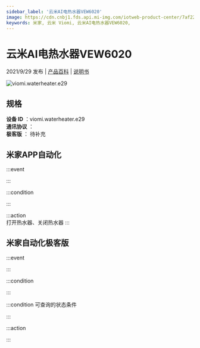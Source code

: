 ```yaml
---
sidebar_label: '云米AI电热水器VEW6020'
image: https://cdn.cnbj1.fds.api.mi-img.com/iotweb-product-center/7af225b7b72c6ededdfe4f0bdbbde6a9_1629882810712.png?GalaxyAccessKeyId=AKVGLQWBOVIRQ3XLEW&Expires=9223372036854775807&Signature=hAoKsqrgttIPZBbBleNsJYAxXVw=
keywords: 米家, 云米 Viomi, 云米AI电热水器VEW6020, 
---
```

# 云米AI电热水器VEW6020

2021/9/29 发布 | [产品百科](https://home.mi.com/webapp/content/baike/product/index.html?model=viomi.waterheater.e29/) | [说明书](https://home.mi.com/views/introduction.html?model=viomi.waterheater.e29&region=cn)

![viomi.waterheater.e29](https://cdn.cnbj1.fds.api.mi-img.com/iotweb-product-center/7af225b7b72c6ededdfe4f0bdbbde6a9_1629882810712.png?GalaxyAccessKeyId=AKVGLQWBOVIRQ3XLEW&Expires=9223372036854775807&Signature=hAoKsqrgttIPZBbBleNsJYAxXVw=)

## 规格  
> 
**设备 ID** ：viomi.waterheater.e29  
**通讯协议** ：  
**极客版**  ： 待补充 


## 米家APP自动化  

:::event  

:::

:::condition  

:::

:::action   
打开热水器、关闭热水器
:::

## 米家自动化极客版  

:::event  

:::

:::condition  

:::

:::condition 可查询的状态条件  

:::

:::action  

:::

        
